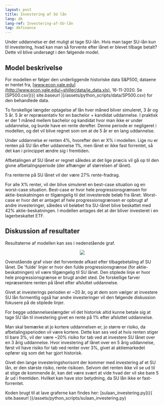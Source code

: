```yaml
---
layout: post
title: Investering af SU lån
lang: dk
lang-ref: Investering-af-SU-lån
tag: dkfinance
---
```


Under uddannelse er det muligt at tage SU-lån.
Hvis man tager SU-lån kun til investering, hvad kan man så forvente efter lånet er blevet tilbage betalt?
Dette vil blive undersøgt i den følgende model.

## Model beskrivelse

For modellen er følger den underliggende historiske data S&P500, dataene er hentet fra, [www.econ.yale.edu](http://www.econ.yale.edu/~shiller/data/ie_data.xls), 16-11-2020.
Se [SP500.csv]({{ site.baseurl }}/assets/python_scripts/data/SP500.csv) for den behandlede data.

To forskellige længder optagelse af lån hver måned bliver simuleret, 3 år og 5 år.
5 år er repræsentativ for en bachelor + kandidat uddannelse.
I praktisk er der 1 måned mellem bachelor og kandidat hvor man ikke er under uddannelse, og burde have en rente derefter.
Denne periode er negligeret i modellen, og det vil blive regnet som om at de 5 år er en lang uddannelse.

Under uddannelse er renten 4%, hvorefter den er X% i modellen.
Lige nu er renten på SU lån efter uddannelse 1%, men lånet er ikke fast forrentet, så det kan i princippet ændre sig i fremtiden.

Afbetalingen af SU lånet er regnet således at det lige præcis vil gå op til den givne afbetalingsperiode (der afhænger af størrelsen af lånet).

Fra renterne på SU lånet vil der være 27% rente-fradrag.

For alle X% renter, vil der blive simuleret en best-case situation og en worst-case situation.
Best-case er hvor hele progressionsgrænsen for aktie-beskatningen er tilgængelig til det investerede beløb fra lånet.
Worst-case er hvor det er antaget af hele progressionsgrænsen er opbrugt af andre investeringer, således vil beløbet fra SU-lånet blive beskattet med 42% aktie-beskatningen.
I modellen antages det at der bliver investeret i en lagerbeskattet ETF.

## Diskussion af resultater

Resultaterne af modellen kan ses i nedenstående graf.

<p align="center">
<img src="{{ site.baseurl }}/assets/plots/sulaan_profit.svg">
</p>

Ovenstående graf viser det forventede afkast efter tilbagebetaling af SU lånet.
De 'fulde' linjer er hvor den fulde progressionsgrænse (for aktie-beskatningen) vil være tilgængelig til SU lånet.
Den stiplede linje er hvor hele progressionsgrænse er brugt andet sted.
De forskellige farver repræsentere renten på lånet efter afsluttet uddannelse.

Givet at investerings perioden er ~20 år, og at dem som vælger at investere SU lån formentlig også har andre investeringer vil den følgende diskussion fokusere på de stiplede linjer.

For begge uddannelseslængder vil det historisk altid kunne betale sig at tage SU lån til investering givet en rente på 1% efter afsluttet uddannelse.

Man skal bemærke at jo kortere uddannelsen er, jo større er risiko, da afbetalingsperioden vil være kortere.
Dette kan ses ved at hvis renten stiger til bare 3%, vil der være ~20% risiko for tab ved at investere SU lånet over en 3 årig uddannelse.
Hvor investering af lånet over en 5 årig uddannelse, først vil have risiko for tab ved renter over 3%, givet at aktiemarkedet opfører sig som det har gjort historisk.

Givet den lange investeringshorisont der kommer med investering af et SU lån, er den største risiko, rente risikoen.
Selvom det renten ikke vil se ud til at stige de kommende år, kan det være svært at vide hvad der vil ske bare 5 år ud i fremtiden.
Hvilket kan have stor betydning, da SU lån ikke er fast-forrentet.

Koden brugt til at lave graferne kan findes her: [sulaan_investering.py]({{ site.baseurl }}/assets/python_scripts/sulaan_investering.py)
